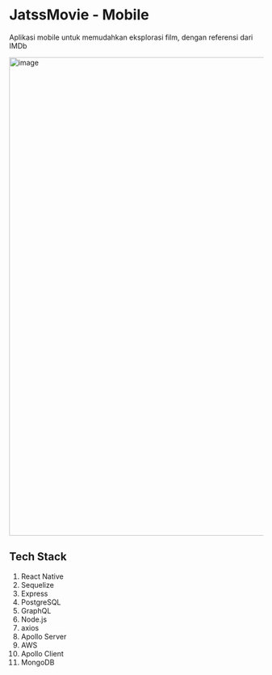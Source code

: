 # JatssMovie - Mobile

Aplikasi mobile untuk memudahkan eksplorasi film, dengan referensi dari IMDb

<img width="947" alt="image" src="http://tinyurl.com/bdd6skzu">

## Tech Stack

1. React Native
2. Sequelize
3. Express
4. PostgreSQL
5. GraphQL
6. Node.js
7. axios
8. Apollo Server
9. AWS
10. Apollo Client
11. MongoDB
